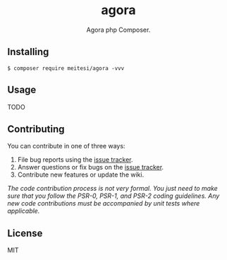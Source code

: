 <h1 align="center"> agora </h1>

<p align="center"> Agora php Composer.</p>


## Installing

```shell
$ composer require meitesi/agora -vvv
```

## Usage

TODO

## Contributing

You can contribute in one of three ways:

1. File bug reports using the [issue tracker](https://github.com/meitesi/agora/issues).
2. Answer questions or fix bugs on the [issue tracker](https://github.com/meitesi/agora/issues).
3. Contribute new features or update the wiki.

_The code contribution process is not very formal. You just need to make sure that you follow the PSR-0, PSR-1, and PSR-2 coding guidelines. Any new code contributions must be accompanied by unit tests where applicable._

## License

MIT